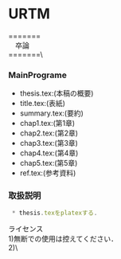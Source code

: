 # URTM
 ======= \
 　卒論\
 =======\

### MainPrograme 
   * thesis.tex:(本稿の概要)
   * title.tex:(表紙)
   * summary.tex:(要約)
   * chap1.tex:(第1章)
   * chap2.tex:(第2章)
   * chap3.tex:(第3章)
   * chap4.tex:(第4章)
   * chap5.tex:(第5章)
   * ref.tex:(参考資料)
 
### 取扱説明
```javascript
 * thesis.texをplatexする.
```


ライセンス\
 1)無断での使用は控えてください．\
 2)\

